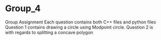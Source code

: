 # Group_4
Group Assignment
Each question contains both C++ files and python files
Question 1 contains drawing a circle using Modpoint circle.
Question 2 is with regards to splitting a concave polygon
